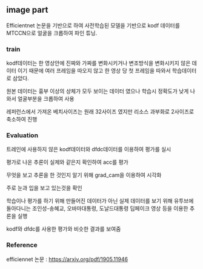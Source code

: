 ## image part

Efficientnet 논문을 기반으로 하여 사전학습된 모델을 기반으로 kodf 데이터를 MTCCN으로 얼굴을 크롭하여 파인 튜닝.

### train

kodf데이터는 한 영상안에 진짜와 가짜를 변화시키거나 변조방식을 변화시키지 않은 데이터 이기 때문에
여러 프레임을 따오지 않고 한 영상 당 첫 프레임을 따와서 학습데이터로 삼았다.

원본 데이터는 흉부 이상의 상체가 모두 보이는 데이터 였으나 학습시 정확도가 낮게 나와서 얼굴부분을 크롭하여 사용

레퍼런스에서 가져온 베치사이즈는 원래 32사이즈 였지만 리소스 과부화로 2사이즈로 축소하여 진행

### Evaluation

트레인에 사용하지 않은 kodf데이터와 dfdc데이터를 이용하여 평가를 실시

평가로 나온 추론이 실제와 같은지 확인하여 acc를 평가

무엇을 보고 추론을 한 것인지 알기 위해 grad_cam을 이용하여 시각화

주로 눈과 입을 보고 있는것을 확인

학습이나 평가를 하기 위해 만들어진 데이터가 아닌 실제 데이터를 보기 위해
유투브에 돌아다니는 조인성-송혜교, 오바마대통령, 도날드대통령 딥페이크 영상 등을 이용한 추론을 실행

kodf와 dfdc를 사용한 평가와 비슷한 결과를 보여줌

### Reference

efficiennet 논문 : https://arxiv.org/pdf/1905.11946
